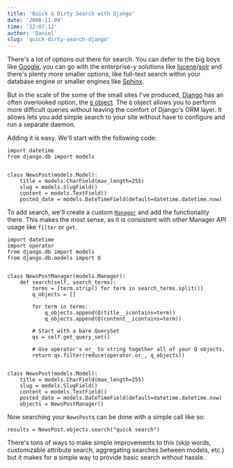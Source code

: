 ```yaml
---
title: 'Quick & Dirty Search with Django'
date: '2008-11-09'
time: '22:07:12'
author: 'Daniel'
slug: 'quick-dirty-search-django'
---
```


<p>There's a lot of options out there for search. You can defer to the big boys like <a href="http://www.google.com/coop/cse/">Google</a>, you can go with the enterprise-y solutions like <a href="http://lucene.apache.org/java/docs/">lucene</a>/<a href="http://lucene.apache.org/solr/">solr</a> and there's plenty more smaller options, like full-text search within your database engine or smaller engines like <a href="http://www.sphinxsearch.com/">Sphinx</a>.</p>

<p>But in the scale of the some of the small sites I've produced, <a href="http://www.djangoproject.com/">Django</a> has an often overlooked option, the <a href="http://docs.djangoproject.com/en/dev/topics/db/queries/#complex-lookups-with-q-objects"><code>Q</code> object</a>. The <code>Q</code> object allows you to perform more difficult queries without leaving the comfort of Django's ORM layer. It allows lets you add simple search to your site without have to configure and run a separate daemon.</p>

<p>Adding it is easy. We'll start with the following code:</p>

<pre><code class="prettyprint">import datetime
from django.db import models


class NewsPost(models.Model):
    title = models.CharField(max_length=255)
    slug = models.SlugField()
    content = models.TextField()
    posted_date = models.DateTimeField(default=datetime.datetime.now)
</code></pre>

<p>To add search, we'll create a custom <code><a href="http://docs.djangoproject.com/en/dev/topics/db/managers/">Manager</a></code> and add the functionality there. This makes the most sense, as it is consistent with other Manager API usage like <code>filter</code> or <code>get</code>.</p>

<pre><code class="prettyprint">import datetime
import operator
from django.db import models
from django.db.models import Q


class NewsPostManager(models.Manager):
    def search(self, search_terms):
        terms = [term.strip() for term in search_terms.split()]
        q_objects = []
        
        for term in terms:
            q_objects.append(Q(title__icontains=term))
            q_objects.append(Q(content__icontains=term))
        
        # Start with a bare QuerySet
        qs = self.get_query_set()
        
        # Use operator's or_ to string together all of your Q objects.
        return qs.filter(reduce(operator.or_, q_objects))


class NewsPost(models.Model):
    title = models.CharField(max_length=255)
    slug = models.SlugField()
    content = models.TextField()
    posted_date = models.DateTimeField(default=datetime.datetime.now)
    objects = NewsPostManager()
</code></pre>

<p>Now searching your <code>NewsPost</code>s can be done with a simple call like so:</p>

<pre><code class="prettyprint">results = NewsPost.objects.search("quick search")</code></pre>

<p>There's tons of ways to make simple improvements to this (skip words, customizable attribute search, aggregating searches between models, etc.) but it makes for a simple way to provide basic search without hassle.</p>